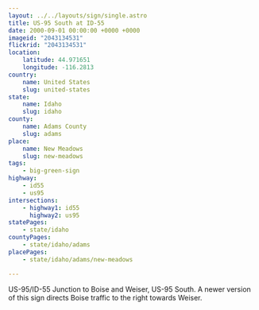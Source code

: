```yaml
---
layout: ../../layouts/sign/single.astro
title: US-95 South at ID-55
date: 2000-09-01 00:00:00 +0000 +0000
imageid: "2043134531"
flickrid: "2043134531"
location:
    latitude: 44.971651
    longitude: -116.2813
country:
    name: United States
    slug: united-states
state:
    name: Idaho
    slug: idaho
county:
    name: Adams County
    slug: adams
place:
    name: New Meadows
    slug: new-meadows
tags:
    - big-green-sign
highway:
    - id55
    - us95
intersections:
    - highway1: id55
      highway2: us95
statePages:
    - state/idaho
countyPages:
    - state/idaho/adams
placePages:
    - state/idaho/adams/new-meadows

---
```

US-95/ID-55 Junction to Boise and Weiser, US-95 South.  A newer version of this sign directs Boise traffic to the right towards Weiser.